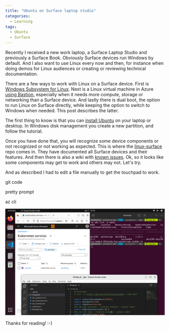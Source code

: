 ```yaml
---
title: "Ubuntu on Surface laptop studio"
categories:
  - Learning
tags:
  - Ubuntu
  - Surface
---
```


Recently I received a new work laptop, a Surface Laptop Studio and previously a Surface Book. Obviously Surface devices run Windows by default. And I also want to use Linux every now and then, for instance when doing demos for Linux audiences or creating or reviewing technical documentation.  

There are a few ways to work with Linux on a Surface device. First is [Windows Subsystem for Linux](./accessing-azure-terminal/). Next is a Linux virtual machine in Azure [using Bastion](./bastion-ssh-rdp/), especially when it needs more compute, storage or networking than a Surface device. And lastly there is dual boot, the option to run Linux on Surface directly, while keeping the option to switch to Windows when needed. This post describes the latter.

The first thing to know is that you can [install Ubuntu](https://ubuntu.com/tutorials/install-ubuntu-desktop) on your laptop or desktop. In Windows disk management you create a new partition, and follow the tutorial.

Once you have done that, you will recognize some device components or not recognized or not working as expected. This is where the [linux-surface](https://github.com/linux-surface/linux-surface/wiki/Supported-Devices-and-Features#feature-matrix) repo comes in. They have documented all Surface devices and their features. And then there is also a wiki with [known issues](https://github.com/linux-surface/linux-surface/wiki/Surface-Laptop-Studio). Ok, so it looks like some components may get to work and others may not. Let's try. 

And as described I had to edit a file manually to get the touchpad to work. 

git
code

pretty prompt

az cli

![img](../assets/images/2023-03-31-ubuntu-on-surface-laptop-studio.png)

Thanks for reading! :-)
